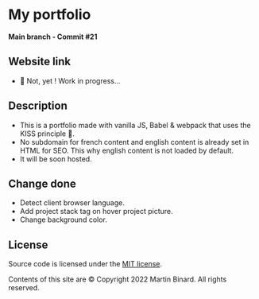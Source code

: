 # My portfolio

**Main branch - Commit #21**

## Website link

- :construction: Not, yet ! Work in progress...

## Description

- This is a portfolio made with vanilla JS, Babel & webpack that uses the KISS principle :raised_hands:.
- No subdomain for french content and english content is already set in HTML for SEO. This why english content is not loaded by default.
- It will be soon hosted.

## Change done

- Detect client browser language.
- Add project stack tag on hover project picture.
- Change background color.

## License

Source code is licensed under the [MIT license](http://opensource.org/licenses/mit-license.php).

Contents of this site are © Copyright 2022 Martin Binard. All rights reserved.
